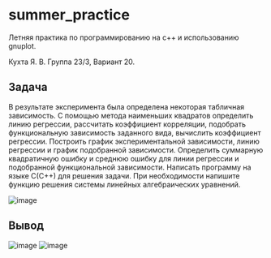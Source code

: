 # summer_practice
Летняя практика по программированию на c++ и использованию gnuplot.

Кухта Я. В. Группа 23/3, Вариант 20.

## Задача
В результате эксперимента была определена некоторая табличная зависимость. С помощью метода наименьших квадратов определить линию регрессии, рассчитать коэффициент корреляции, подобрать функциональную зависимость заданного вида, вычислить коэффициент регрессии. Построить график экспериментальной зависимости, линию регрессии и график подобранной зависимости. Определить суммарную квадратичную ошибку и среднюю ошибку для линии регрессии и подобранной функциональной зависимости. Написать программу на языке С(С++) для решения задачи. При необходимости напишите функцию решения системы линейных алгебраических уравнений.

![image](https://github.com/yanakukhta5/summer_practice/assets/113707769/114f3156-eac3-4c15-82af-82628ca3aede)

## Вывод 
![image](https://github.com/yanakukhta5/summer_practice/assets/113707769/51188321-0ccb-4765-829e-83a53ff4fd2f)
![image](https://github.com/yanakukhta5/summer_practice/assets/113707769/39d3353d-2720-4c4a-a4b9-7eacdda308e9)
